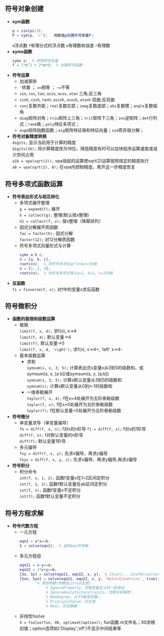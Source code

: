 ## 符号对象创建
* **sym函数**
  ```matlab
  p = sin(pi/3);
  P = sym(p, 'r');   用数值p创建符号常量P；
  ```   
  `d`浮点数  `f`有理分式的浮点数 `e`有理数和误差 `r`有理数
* **syms函数**
  ```matlab
  syms x;  % 声明符号变量
  f = 7*x^2 + 2*x+9;  % 创建符号函数
  ```
* **符号运算**    
   - 加减乘除   
   - `'`转置 ； `==`相等 ； `~=`不等 
   - `sin`, `cos`, `tan`; `asin`, `acos`, `atan` 三角;反三角
   - `sinh`, `cosh`, `tanh`; `asinh`, `acosh`, `atanh` 双曲;反双曲
   - `conj`复数共轭；`real`复数实部；`imag`复数虚部；`abs`复数模；`angle`复数幅角
   - `diag`矩阵对角；`triu`矩阵上三角；`tril`矩阵下三角；`inv`逆矩阵；`det`行列式；`rank`秩；`poly`特征多项式；
   - `expm`矩阵指数函数；`eig`矩阵特征值和特征向量；`svd`奇异值分解；
* **符号对象精度转换**    
   `digits;`   显示当前用于计算的精度    
   `digits(16);`   将计算精度改为16位，降低精度有时可以加快程序运算速度或减少空间占用   
   `a16 = vpa(sqrt(2));`   vpa括起的运算使sqrt(2)运算按照规定的精度执行    
   `a8 = vpa(sqrt(2), 8);`   在vpa内控制精度，离开这一步精度恢复    
          
## 符号多项式函数运算
* **符号表达形式与相互转化**   
  - 多项式展开整理   
    `g = expand(f);`   展开    
    `h = collect(g);`   整理(默认按x整理)   
    `h1 = collect(f, x);`   按x整理（降幂排列）   
  - 因式分解展开质因数   
    `fac = factor(h);`   因式分解   
    `factor(12);`   对12分解质因数    
  - 符号多项式向量形式与计算    
    ```matlab
    syms a b c;
    n = [a, b, c];
    roots(n);  % 求符号多项式ax^2+bx+c的根
    n = [1, 2, 3];
    roots(n);  % 求符号多项式带入a=1, b=2, c=3的根
    ```
* **反函数**       
  `fi = finverse(f, x);`   对f中的变量x求反函数
        
## 符号微积分
* **函数的极限和级数运算**    
  - 极限    
    `limit(f, x, 4);`   求f(x), x->4   
    `limit(f, 4);`   默认变量->4    
    `limit(f);`   默认变量->0   
    `limit(f, x, 4, 'right');`   求f(x), x->4+, 'left' x->4-   
  - 基本级数运算    
    + 求和    
      `symsum(s, x, 3, 5);`   计算表达式s变量x从3到5的级数和，或symsum(s, x, [a b])或symsum(s, x, [a;b])   
      `symsum(s, 3, 5);`   计算s默认变量从3到5的级数和   
      `symsum(s);`   计算s默认变量从0到n-1的级数和   
    + 一维泰勒展开    
      `taylor(f, x, 4);`   f在x=4处展开为五阶泰勒级数   
      `taylor(f, x);`   f在x=0处展开为五阶泰勒级数    
      `taylor(f);`   f在默认变量=0处展开为五阶泰勒级数    
* **符号微分**  
  - 单变量求导（单变量偏导）  
    `fn = diff(f, x, n);`   f对x的n阶导 
    `f1 = diff(f, x);`   f对x的1阶导  
    `diff(f, n);`   f对默认变量的n阶导  
    `diff(f);`   默认变量1阶导  
  - 多元偏导    
    `fxy = diff(f, x, y);`   先求x偏导，再求y偏导    
    `fxyz = diff(f, x, y, z);`   先求x偏导，再求y偏导,再求z偏导  
* **符号积分**  
  - 积分命令    
    `int(f, x, 1, 2);`   函数f变量x在1~2区间定积分    
    `int(f, 1, 2);`   函数f默认变量在ab区间定积分     
    `int(f, x);`   函数f变量x不定积分     
    `int(f);`   函数f默认变量不定积分   
            
## 符号方程求解
* **符号代数方程**
  - 一元方程
    ```matlab
    eqn1 = a*x==b;
    S = solve(eqn1);  % 返回eqn符号解
    ```
  - 多元方程组
    ```matlab
    eqn21 = x-y==a;
    eqn22 = 2*x+y==b;
    [Sx, Sy] = solve(eqn21, eqn22, x, y);  % [Svar1,...SvarN]=solve(eqn1,...eqnM, var1,...varN),MN不一定相等
    [Sxn, Syn] = solve(eqn21, eqn22, x, y, 'ReturnCondition', true);  % 加上参数ReturnCondition可返回通解及解的条件
            % 其他参数(参数加上true生效)
                % IgnoreProperty，忽略变量定义时一些假设
                % IgnoreAnalyticConstraints，忽略分析限制；
                % MaxDegree，大于3解显性解；
                % PrincipleValue，仅主值
                % Real，仅实数解
    ```
  - 非线性fsolve     
    `X = fsolve(fun, X0, optimset(option));`   fun函数.m文件名；X0求根初值；option选项如('Display','off')不显示中间结果等

